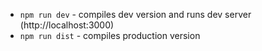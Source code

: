 + `npm run dev` - compiles dev version and runs dev server (http://localhost:3000)
+ `npm run dist` - compiles production version